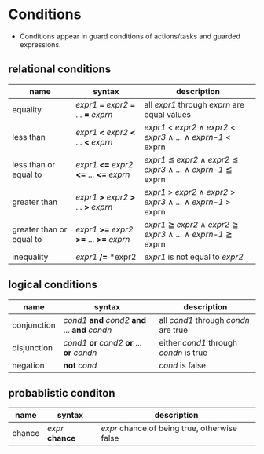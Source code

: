 # Conditions

* Conditions appear in guard conditions of actions/tasks and guarded expressions.

## relational conditions
| name | syntax | description |
| -----|------- | ----------- |
| equality | *expr1* **=**  *expr2*  **=**  ...  **=**  *exprn* | all  *expr1*  through  *exprn*  are equal values |
| less than | *expr1* **<** *expr2* **<** ... **<** *exprn* | *expr1* < *expr2*  ∧  *expr2* < *expr3*  ∧  ...  ∧  *exprn-1* < exprn | 
| less than or equal to | *expr1* **<=** *expr2* **<=** ... **<=** *exprn* | *expr1* ≦ *expr2*  ∧  *expr2* ≦ *expr3*  ∧  ...  ∧  *exprn-1* ≦ exprn | 
| greater than | *expr1* **>** *expr2* **>** ... **>** *exprn* | *expr1* > *expr2*  ∧  *expr2* > *expr3*  ∧  ...  ∧  *exprn-1* > exprn | 
| greater than or equal to | *expr1* **>=** *expr2* **>=** ... **>=** *exprn* | *expr1* ≧ *expr2*  ∧  *expr2* ≧ *expr3*  ∧  ...  ∧  *exprn-1* ≧ exprn | 
| inequality | *expr1* **/=** *expr2 | *expr1* is not equal to *expr2* |

## logical conditions
| name | syntax | description |
| -----|------- | ----------- |
| conjunction | *cond1* **and** *cond2* **and** ... **and** *condn* | all *cond1* through *condn* are true |
| disjunction | *cond1* **or** *cond2* **or** ... **or** *condn* | either *cond1* through *condn* is true | 
| negation | **not** *cond* | *cond* is false | 

## probablistic conditon
| name | syntax | description |
| -----|------- | ----------- |
| chance | *expr* **chance** | *expr* chance of being true, otherwise false |

